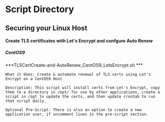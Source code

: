 # Script Directory

## Securing your Linux Host 

#### Create TLS certificates with Let's Encrypt and confgure Auto Renew
##### CentOS9
***TLSCertCreate-and-AutoRenew_CentOS9_LetsEncrypt.sh ***
```
What it does: Create & automate renewal of TLS certs using Let's Encrypt on a CentOS9 Host

Description: This script will install certs from Let's Encrypt, copy them to a directory in /opt/ for use by other applications, create a script in /opt to update the certs, and then update crontab to run that script daily.

Optional Pre-Script: There is also an option to create a new application user, if uncomment lines in the pre-script section. 
```

